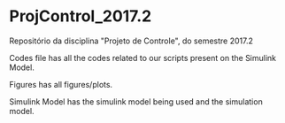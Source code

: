 # ProjControl_2017.2
Repositório da disciplina "Projeto de Controle", do semestre 2017.2

Codes file has all the codes related to our scripts present on the Simulink Model.

Figures has all figures/plots.

Simulink Model has the simulink model being used and the simulation model.
